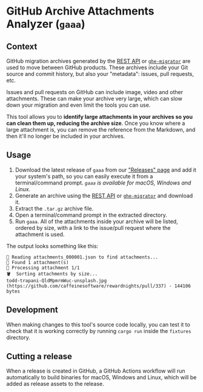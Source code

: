 # GitHub Archive Attachments Analyzer (`gaaa`)

## Context

GitHub migration archives generated by the [REST API](https://docs.github.com/en/rest/migrations/orgs?apiVersion=2022-11-28#start-an-organization-migration) or [`ghe-migrator`](https://docs.github.com/en/enterprise-server@3.4/admin/user-management/migrating-data-to-and-from-your-enterprise/exporting-migration-data-from-your-enterprise) are used to move between GitHub products. These archives include your Git source and commit history, but also your "metadata": issues, pull requests, etc.

Issues and pull requests on GitHub can include image, video and other attachments. These can make your archive very large, which can slow down your migration and even limit the tools you can use.

This tool allows you to __identify large attachments in your archives so you can clean them up, reducing the archive size__. Once you know where a large attachment is, you can remove the reference from the Markdown, and then it'll no longer be included in your archives.

## Usage

1. Download the latest release of `gaaa` from our ["Releases" page](https://github.com/timrogers/github-archive-attachments-analyzer/releases) and add it your system's path, so you can easily execute it from a terminal/command prompt. *`gaaa` is available for macOS, Windows and Linux.*
1. Generate an archive using the [REST API](https://docs.github.com/en/rest/migrations/orgs?apiVersion=2022-11-28#start-an-organization-migration) or [`ghe-migrator`](https://docs.github.com/en/enterprise-server@3.4/admin/user-management/migrating-data-to-and-from-your-enterprise/exporting-migration-data-from-your-enterprise) and download it.
1. Extract the `.tar.gz` archive file.
1. Open a terminal/command prompt in the extracted directory.
1. Run `gaaa`. All of the attachments inside your archive will be listed, ordered by size, with a link to the issue/pull request where the attachment is used.

The output looks something like this:

```
📖 Reading attachments_000001.json to find attachments...
🔎 Found 1 attachment(s)
📜 Processing attachment 1/1
🪣  Sorting attachments by size...
todd-trapani-QldMpmrmWuc-unsplash.jpg (https://github.com/caffeinesoftware/rewardnights/pull/337) - 144106 bytes
```

## Development

When making changes to this tool's source code locally, you can test it to check that it is working correctly by running `cargo run` inside the `fixtures` directory.

## Cutting a release

When a release is created in GitHub, a GitHub Actions workflow will run automatically to build binaries for macOS, Windows and Linux, which will be added as release assets to the release.
